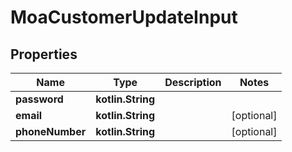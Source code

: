 
# MoaCustomerUpdateInput

## Properties
Name | Type | Description | Notes
------------ | ------------- | ------------- | -------------
**password** | **kotlin.String** |  | 
**email** | **kotlin.String** |  |  [optional]
**phoneNumber** | **kotlin.String** |  |  [optional]



